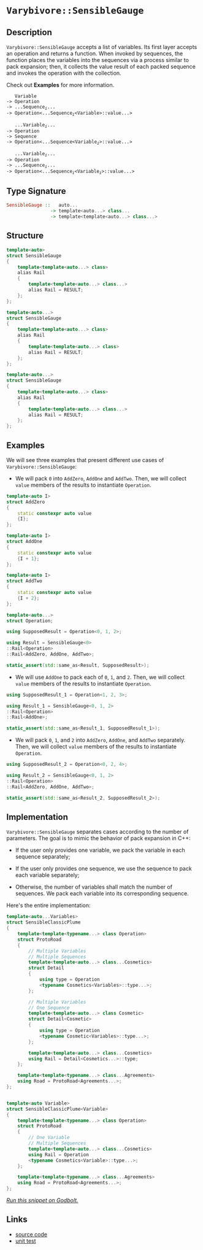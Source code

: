 <!-- Copyright 2024 Feng Mofan
SPDX-License-Identifier: Apache-2.0 -->

# `Varybivore::SensibleGauge`

## Description

`Varybivore::SensibleGauge` accepts a list of variables.
Its first layer accepts an operation and returns a function.
When invoked by sequences, the function places the variables into the sequences via a process similar to pack expansion;
then, it collects the value result of each packed sequence and invokes the operation with the collection.

Check out **Examples** for more information.

<pre><code>   Variable
-> Operation
-> ...Sequence<sub><i>i</i></sub>...
-> Operation&lt;...Sequence<sub><i>i</i></sub>&lt;Variable&gt;::value...&gt;</code></pre>
<pre><code>   ...Variable<sub><i>i</i></sub>...
-> Operation
-> Sequence
-> Operation&lt;...Sequence&lt;Variable<sub><i>i</i></sub>&gt;::value...&gt;</code></pre>
<pre><code>   ...Variable<sub><i>i</i></sub>...
-> Operation
-> ...Sequence<sub><i>i</i></sub>...
-> Operation<...Sequence<sub><i>i</i></sub>&lt;Variable<sub><i>i</i></sub>&gt;::value...&gt;</code></pre>

## Type Signature

```Haskell
SensibleGauge ::   auto... 
                -> template<auto...> class...
                -> template<template<auto...> class...>
```

## Structure

```C++
template<auto>
struct SensibleGauge
{
    template<template<auto...> class>
    alias Rail
    {
        template<template<auto...> class...>
        alias Rail = RESULT;
    };
};
```

```C++
template<auto...>
struct SensibleGauge
{
    template<template<auto...> class>
    alias Rail
    {
        template<template<auto...> class>
        alias Rail = RESULT;
    };
};
```

```C++
template<auto...>
struct SensibleGauge
{
    template<template<auto...> class>
    alias Rail
    {
        template<template<auto...> class...>
        alias Rail = RESULT;
    };
};
```

## Examples

We will see three examples that present different use cases of `Varybivore::SensibleGauge`:

- We will pack `0` into `AddZero`, `AddOne` and `AddTwo`.
Then, we will collect `value` members of the results to instantiate `Operation`.

```C++
template<auto I>
struct AddZero 
{ 
    static constexpr auto value
    {I}; 
};

template<auto I>
struct AddOne
{ 
    static constexpr auto value
    {I + 1}; 
};

template<auto I>
struct AddTwo
{ 
    static constexpr auto value
    {I + 2}; 
};

template<auto...>
struct Operation;

using SupposedResult = Operation<0, 1, 2>;

using Result = SensibleGauge<0>
::Rail<Operation>
::Rail<AddZero, AddOne, AddTwo>;

static_assert(std::same_as<Result, SupposedResult>);
```

- We will use `AddOne` to pack each of `0`, `1`, and `2`.
Then, we will collect `value` members of the results to instantiate `Operation`.

```C++
using SupposedResult_1 = Operation<1, 2, 3>;

using Result_1 = SensibleGauge<0, 1, 2>
::Rail<Operation>
::Rail<AddOne>;

static_assert(std::same_as<Result_1, SupposedResult_1>);
```

- We will pack `0`, `1`, and `2` into `AddZero`, `AddOne`, and `AddTwo` separately.
Then, we will collect `value` members of the results to instantiate `Operation`.

```C++
using SupposedResult_2 = Operation<0, 2, 4>;

using Result_2 = SensibleGauge<0, 1, 2>
::Rail<Operation>
::Rail<AddZero, AddOne, AddTwo>;

static_assert(std::same_as<Result_2, SupposedResult_2>);
```

## Implementation

`Varybivore::SensibleGauge` separates cases according to the number of parameters.
The goal is to mimic the behavior of pack expansion in C++:

- If the user only provides one variable, we pack the variable in each sequence separately;

- If the user only provides one sequence, we use the sequence to pack each variable separately;

- Otherwise, the number of variables shall match the number of sequences.
We pack each variable into its corresponding sequence.

Here's the entire implementation:

```C++
template<auto...Variables> 
struct SensibleClassicPlume
{
    template<template<typename...> class Operation>
    struct ProtoRoad
    {
        // Multiple Variables
        // Multiple Sequences
        template<template<auto...> class...Cosmetics>
        struct Detail
        {
            using type = Operation
            <typename Cosmetics<Variables>::type...>;
        };

        // Multiple Variables
        // One Sequence
        template<template<auto...> class Cosmetic>
        struct Detail<Cosmetic>
        {
            using type = Operation
            <typename Cosmetic<Variables>::type...>;
        };

        template<template<auto...> class...Cosmetics>
        using Rail = Detail<Cosmetics...>::type;
    };

    template<template<typename...> class...Agreements>
    using Road = ProtoRoad<Agreements...>;
};


template<auto Variable>
struct SensibleClassicPlume<Variable>
{
    template<template<typename...> class Operation>
    struct ProtoRoad
    {
        // One Variable
        // Multiple Sequences
        template<template<auto...> class...Cosmetics>
        using Rail = Operation
        <typename Cosmetics<Variable>::type...>;
    };

    template<template<typename...> class...Agreements>
    using Road = ProtoRoad<Agreements...>;
};
```

[*Run this snippet on Godbolt.*](https://godbolt.org/#z:OYLghAFBqd5QCxAYwPYBMCmBRdBLAF1QCcAaPECAMzwBtMA7AQwFtMQByARg9KtQYEAysib0QXACx8BBAKoBnTAAUAHpwAMvAFYTStJg1DIApACYAQuYukl9ZATwDKjdAGFUtAK4sGIAMykrgAyeAyYAHI%2BAEaYxCCSAJykAA6oCoRODB7evnppGY4CoeFRLLHxXLaY9kUMQgRMxAQ5Pn6BdpgOWQ1NBCWRMXEJyQqNza15VWN9A2UVEgCUtqhexMjsHASYLCkG2yb%2BbkxeRAB0FwBqTXhM0fQKh9gA1CYaAIJjxF4Oz0KMGXumDcBgUGWQylymDe7xMAHYrB9nsjnttdvtoUc0XsmAcsQBPFKMViYC5nJ7PZCghTPADyROIuKyTxhKOeXx%2BBGeymIqCIACVUEx0KyUfDEe82WyAPTS54AWS8tEce0wz2uxFuQMeSKlyNlCqVKvof0wAEcvIwNjrJXrUTscXi3NiMYdjqdUGSKVSmGCyR4FGxHMhHv5sKK9RzfgARTCNOgRqXixN255eDJGVGEtWHaN0hlMgQpu1ugjZ5hsZ4BoN4ENujVah5PEAgMtEr1hw4S1Pw6NdmHF/VyxXKvCq9U3O5N3V6g208Kmi1W6EzqUu3GY50O11HE7nC7e6lV9I10yd1dsqNc2Px2hu6tx2ssi9ihGDqXpsLALNE17%2BPP0nEhYMO%2BbKluWJLHoGj5nm4DZTpgobYC2bakgenb%2BN2JZwn2mEDi%2ByLrk6RGbnunroS8Pp%2BhcD7Bkh76fpm/JMHQf55jeLF3kctG1goHbIa22b9quvbCbCq4kaW24buBRIVmh5JhpS1Jku8wDEJgOyMAQ9Grox36CsKbHcryApCiKRxqRpWmCHxFFiaJeEfPh7ySbuHoTpqCHPp8BDfL8/wMIC9Agr64KQj4m7wUCPnJhJ0nEQlm6ofJ/HKWF%2BZAXUPmXn5nImXyqCGSKIlvgRzxzgu0X0O%2BBojsaar/EuDDWu%2BblbuiMnufuimUSpNEnjBum2nq%2BnPMxrG5pljLZeVsnEpWPF1kc1WYgJqH8WJYE4Q58WdYl%2B3JRBbBpVRdlnFZmlsLZOUomNxXGTyhXFW6l02Tpm1ObCO1fTC0oAFSA0DwPSn9QMACrYEI4NA6DHwA8DiNw%2BJsJmP4YRUl4WB/m4aAtZgKQ6bFHztWRzwAJI%2BVezwAFpxKgvTEAOCJphm36ocZYzoC2YTbOpYgAPp4zMghurzpAUyymGvD9EowqTHmU%2Bevn%2BVy86YIzzMWKzX4/jm/7sgQ3MgLzmD87QQsCCLBBi4IEtK9g/1djLuFyyTSVumTDswtT4MAO4M%2BMNrijrmYc1NXM84IZuMhbwuNKLRzi5LYaA87jlu65HsEnJJKbR81OATNzK/fDcrg4hXIaC5Y1CF4KQFJg6D8ohRrGUXwEDkciaRyb0fm5bQUJzbSd2881dhqQPdG1HfOx4P1u2wQEsT47U%2Brr3psD/Hhgj24yer2nzkYZn92t8qxmBcFwLUrWEVsG6q8wi2L1HB32XKy/nFunTvKMxL6t/7PH9oHJo9FS6%2BSZMgAWYU4gEAgL3BQJIYGhjcC3BQRoJZ1wbukJu6CjRPEWLtd4BoK5jGeFwGubM/j10bs3c%2BBABZcHbgWWasJu4bxnn3Oegsd6J33mPQ%2B68RqG2NlveefC97J0oanYRuUxH9wkVbYeS8JZmCeE7Y%2B4YIFnwwcqJhl8AR4CBKFMEd8oSPwllUZ46jP4gFfm4d%2BJdwwfC/gmN%2B4RNYnxcjMYMKClDNAQVwpBbAUFunwfo6x2C6ERMYTI7ARCIGkMrjYqhutom4PoXoxhZgWFZWZMfNw08FE8Ljso3eqjx5PDkSiTeijeHlP4dIjRNTkR1NKQvFRo9l6pNTpo9h2jT7UNiQLXJU0r7GJCrfCEFijgaCsWonyL9zJuicUWOxE0uJuF/qAsgdJPHjAliAxm4DM6%2BNrP4uBQTjYhMwGEo4IyzBYNoZkx5hCuwcGWLQTgABWXgfgOBaFIKgTgRTLDWHZKsdYOY0Y8FIAQTQnzlgAGsQA/MkGcDQkguBwn8BoH5GgzAADYiVmAABxkv0JwSQvAWASA0PMgFQKQUcF4AoEA8yEWAs%2BaQOAsAYCIBAKsAgKRTjkEoGgXYdA4gRBJJwVQZKiUAFoiWSGeMAZAyAKEYrMLwJuhASB4G5lUfgggRBiHYFIGQghFAqHUNy0gugqh%2B0ZCkTgPAvm/P%2BYi4FnBaSnFFVyVAVBngKuVaq9VmrtVnFyRADwUr6DEFeLCxYvAuVaGWBAJAkqUjSrIBQCAOa80gGAFIJ5NBlRxHZRAaIProhhCaPid1vB63MGIPiWk0RtBdC5XCyV10CDzloE2h1WBoheGAMcWgtB2XcF4FgFghhgDiFHXgDS3QABuiEfWYFUF0U4mw4Wm2%2BQ62gxjGTto8FgH1fk8B0rnaQLdxBoi4NjIuowZ6jCIuWFQAwwAFCXDwJgP2gEAVwtNcIUQ4grUQdtWoH1Tr9BLpQNYaw%2BhjHssgMsVAhMsizqVVzXMphwWWDMMyp9mosCYYgMsTo3RnAQFcJMPwVQQhhEGOUYYVQCiZAEMx/I6ReMMDmEMSo1Rag9HGC0TwbQ9B0bqIzfo7H5hcdsFJ/j0wpMic45UWjUKNhLCpRwP5pAmW8BZaGxVKq1Uaq1VIGNzwIC4ANUm8w/guCpvhd%2B5YCBMDCmGDR0gqLJD%2BDOIkfwcJJBYrMJIIlDKflEuSCemlpA6XubOESrgRKyWJDJVl9FXAfnhaJaZn1LK2Ucq89yzNAqs1CoDWKgtRbE2yrYJwJoLAN1wiVUwdKmYuCJDOFwTFer8BEEo3oCD5roPSFg0oeDDrdBPJdUwN1c7PXGe9Q6ll/qRWnGeMG54HWus9b69%2BAbQ3MWOfjbmxNyb/BmE8%2BmnldXmtxHFYW1ACbhjHe6z6IwA2uDzIrdsYg1ba0OtbY25tpAofts7d2hwMP%2B3aSHSOoFY6J1TpnTDhdS6V0Y7XT2vAW7Z1At3fu7YMPj0%2BrPdEC9%2BIr2bCBbe%2B9cKn0vqUG%2B/HX5v18D/QBoDIG5Iw6m1By1s3ZBwftUCpbSGv3EasJYdD0RqPYdw1bTgBGjZEdQ6R8jcRKPbqw%2BJ4nDGmMyamEEBg6BtMLG44JuoGnUiO6yHb1T8nJN9Gd57gQin3diZmBMS3LG1OzGU6JwzCh9OWo2yZszvqOBHeIJ17rvX/vncG8NjQjnnPjfux5tN3nSC%2Bf8/EQLyXaUBEG1iuERW4S4skDF1VVQE/ldsJV57NX4B1eFYGj7b3iCtc2B1iNLAFAbq1Rui7GIxijZc0aybshpsS%2BtfIebMudABFICttbHqjPx7K36hrQaQ2j7VePyfzxp%2BDdn1yONX3btxHu/4J7fPXuP7zQPz/iaQCT4bgLDfgLHfjAinqqnwHQKDuDnWg2u2jDnDh2l2j2sjl9gOmjj6pjpOmIDjg%2Bnjh%2BszvOkTputug6hTsgAetTtHCekCnTgzkzjepqGzrwBzq%2BjsDzl%2BtVvzkwP%2BoBsBqBqLsvuLhIJLjahvghtvgYArnrjYHTmrsChrkFJwNKJHIrtYGRuZhRkasboFr7n4Ixjbs7mxqUJHg7oUFkM7jxnUAHnJjUGbvUOpiHjYRJn7lphHjpnJg4bkKHkHkpsYe4R5isGsAZgESeofttpwMniwGPhPlPjPhuOQk5mNiQAXm/tVj5n5lgOXhtilnSmYINv4P4D8gStigygUXCNlqVuEayh3pysXsFj8mFj8mSsSokEkLihFlwIECev4FtsypwEXmkUZrqpUX0dUV3ssE%2BhkM4JIEAA%3D%3D)

## Links

- [source code](../../../../conceptrodon/varybivore/sensible_gauge.hpp)
- [unit test](../../../../tests/unit/varybivore/sensible_gauge.test.hpp)
